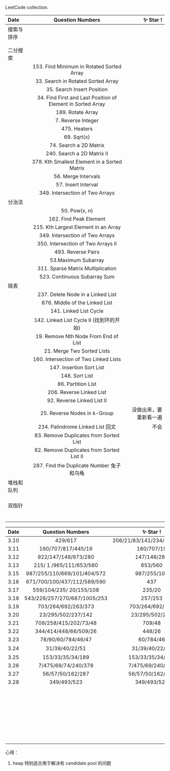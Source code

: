 LeetCode collection.


| Date | Question Numbers | :sparkles: Star !|
| :---  | :--: | ---:|
|搜索与排序          |  ||
|          |  ||
|          |  ||
| 二分搜索          |  ||
|          |153. Find Minimum in Rotated Sorted Array  ||
|          |33. Search in Rotated Sorted Array  ||
|          |35. Search Insert Position  ||
|          |34. Find First and Last Position of Element in Sorted Array  ||
|          |189. Rotate Array  ||
|          |7. Reverse Integer  ||
|          |475. Heaters  ||
|          |69. Sqrt(x)  ||
|          |74. Search a 2D Matrix  ||
|          |240. Search a 2D Matrix II  ||
|          |378. Kth Smallest Element in a Sorted Matrix  ||
|          |56. Merge Intervals  ||
|          |57. Insert Interval  ||
|          |349. Intersection of Two Arrays  ||
| 分治法|  ||
|           |50. Pow(x, n)||
|           |162. Find Peak Element  ||
|           |215. Kth Largest Element in an Array  ||
|           |349. Intersection of Two Arrays  ||
|           |350. Intersection of Two Arrays II  ||
|           |493. Reverse Pairs  ||
|           |53.Maximum Subarray  ||
|           |311. Sparse Matrix Multiplication ||
|           |523. Continuous Subarray Sum  ||
| 链表          |  ||
|          |237. Delete Node in a Linked List ||
|          |876. Middle of the Linked List  ||
|          |141. Linked List Cycle  ||
|          |142. Linked List Cycle II (找到环的开始)  ||
|          |19. Remove Nth Node From End of List  ||
|          |21. Merge Two Sorted Lists  ||
|          |160. Intersection of Two Linked Lists  ||
|          |147. Insertion Sort List  ||
|          |148. Sort List  ||
|          |86. Partition List  ||
|          |206. Reverse Linked List  ||
|          |92. Reverse Linked List II  ||
|          |25. Reverse Nodes in k-Group  |没做出来，要重新看一遍|
|          |234. Palindrome Linked List 回文  |不会|
|          |83. Remove Duplicates from Sorted List  ||
|          |82. Remove Duplicates from Sorted List II  ||
|          |287. Find the Duplicate Number 兔子和乌龟 ||
|堆栈和队列          |  ||
|          |  ||
|          |  ||
|          |  ||
| 双指针          |  ||
|          |  ||
|          |  ||
|          |  ||
|          |  ||
|          |  ||
|          |  ||




| Date | Question Numbers | :sparkles: Star ! |Second|Third|Forth|Fifth|
| :---  | :--: | :--:|:--:|:--:|:--:|---:|
|3.10   |429/617                         |206/21/83/141/234/203/160/2|    |   |   |   |
|3.11   |160/707/817/445/19        |160/707/19 |  |   |   |   |
|3.12   |922/147/148/973/280       |147/148/280  |   |   |   |   |
|3.13   |215/ 1 /965/111/653/560    |653/560  |  |   |   |   |
|3.15   |987/255/110/669/101/404/572  |987/255/101  |   |   |   |   |
|3.16   |671/700/100/437/112/589/590   |437   |   |   |   |   |
|3.17   |559/104/235/ 20/155/108   |235/20   |   |   |   |   |
|3.18   |543/226/257/270/687/1005/253   |257/253   |   |   |   |   |
|3.19   |703/264/692/263/373   |703/264/692/373   |   |   |   |   |
|3.20   |23/295/502/237/142   |23/295/502/237   |   |   |   |   |
|3.21   |709/258/415/202/73/48   |709/48   |   |   |   |   |
|3.22   |344/414/448/66/509/26   |448/26   |   |   |   |   |
|3.23   |78/90/60/784/46/47   |60/784/46   |   |   |   |   |
|3.24   |31/39/40/22/51   |31/39/40/22/51   | 到这里  |   |   |   |
|3.25   |153/33/35/34/189   |153/33/35/34/189   |   |   |   |   |
|3.26   |7/475/69/74/240/378   |7/475/69/240/378   |   |   |   |   |
|3.27   |56/57/50/162/287      |56/57/50/162/287   |   |   |   |   |
|3.28   |349/493/523       |349/493/523   |   |   |   |   |
|       |       |   |   |   |   |   |
|       |       |   |   |   |   |   |
|       |       |   |   |   |   |   |
|       |       |   |   |   |   |   |
|       |       |   |   |   |   |   |
|       |       |   |   |   |   |   |
|       |       |   |   |   |   |   |
|       |       |   |   |   |   |   |
|       |       |   |   |   |   |   |
|       |       |   |   |   |   |   |
|       |       |   |   |   |   |   |
|       |       |   |   |   |   |   |
|       |       |   |   |   |   |   |
|       |       |   |   |   |   |   |
|       |       |   |   |   |   |   |
|       |       |   |   |   |   |   |
|       |       |   |   |   |   |   |
|       |       |   |   |   |   |   |
|       |       |   |   |   |   |   |
|       |       |   |   |   |   |   |
|       |       |   |   |   |   |   |
|       |       |   |   |   |   |   |
|       |       |   |   |   |   |   |
|       |       |   |   |   |   |   |
|       |       |   |   |   |   |   |
|       |       |   |   |   |   |   |
|       |       |   |   |   |   |   |
|       |       |   |   |   |   |   |
|       |       |   |   |   |   |   |
|       |       |   |   |   |   |   |




心得：
1. heap 特别适合用于解决有 candidate pool 的问题


